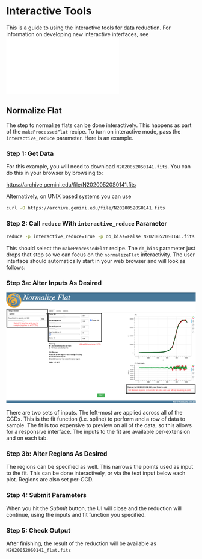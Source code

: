 # Interactive Tools

This is a guide to using the interactive tools for data reduction.
For information on developing new interactive interfaces, see
![INTERACTIVE.md](INTERACTIVE.md)

## Normalize Flat

The step to normalize flats can be done interactively.  This happens
as part of the `makeProcessedFlat` recipe.  To turn on interactive mode,
pass the `interactive_reduce` parameter.  Here is an example.

### Step 1: Get Data

For this example, you will need to download `N20200520S0141.fits`.  You
can do this in your browser by browsing to:

<https://archive.gemini.edu/file/N20200520S0141.fits>

Alternatively, on UNIX based systems you can use

```bash
curl -O https://archive.gemini.edu/file/N20200520S0141.fits
```

### Step 2: Call `reduce` With `interactive_reduce` Parameter

```bash
reduce -p interactive_reduce=True -p do_bias=False N20200520S0141.fits
```

This should select the `makeProcessedFlat` recipe.  The `do_bias` parameter
just drops that step so we can focus on the `normalizeFlat` interactivity.
The user interface should automatically start in your web browser and will
look as follows:

### Step 3a: Alter Inputs As Desired

![Normalize Flat Input Descriptions](docs/NormalizeFlatInputCallouts.png)

There are two sets of inputs.  The left-most are applied across all of the
CCDs.  This is the fit function (i.e. spline) to perform and a row of data to sample.
The fit is too expensive to preview on all of the data, so this allows for
a responsive interface.  The inputs to the fit are available per-extension
and on each tab.

### Step 3b: Alter Regions As Desired

The regions can be specified as well.  This narrows the points used as input
to the fit.  This can be done interactively, or via the text input below 
each plot.  Regions are also set per-CCD.

### Step 4: Submit Parameters

When you hit the *Submit* button, the UI will close and the reduction will
continue, using the inputs and fit function you specified.

### Step 5: Check Output

After finishing, the result of the reduction will be available as 
`N20200520S0141_flat.fits`

